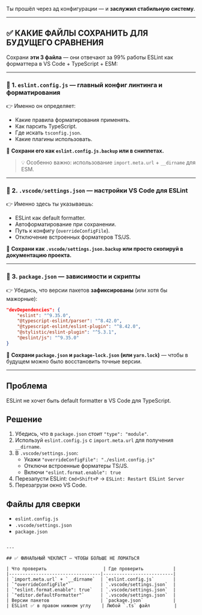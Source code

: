 Ты прошёл через ад конфигурации — и **заслужил стабильную систему**.

---

## ✅ КАКИЕ ФАЙЛЫ СОХРАНИТЬ ДЛЯ БУДУЩЕГО СРАВНЕНИЯ

Сохрани **эти 3 файла** — они отвечают за 99% работы ESLint как форматтера в VS Code + TypeScript + ESM:

---

### 📄 1. `eslint.config.js` — **главный конфиг линтинга и форматирования**

👉 Именно он определяет:
- Какие правила форматирования применять.
- Как парсить TypeScript.
- Где искать `tsconfig.json`.
- Какие плагины использовать.

📌 **Сохрани его как `eslint.config.js.backup` или в сниппетах.**

> 💡 Особенно важно: использование `import.meta.url` + `__dirname` для ESM.

---

### 📄 2. `.vscode/settings.json` — **настройки VS Code для ESLint**

👉 Именно здесь ты указываешь:
- ESLint как default formatter.
- Автоформатирование при сохранении.
- Путь к конфигу (`overrideConfigFile`).
- Отключение встроенных форматеров TS/JS.

📌 **Сохрани как `.vscode/settings.json.backup` или просто скопируй в документацию проекта.**

---

### 📄 3. `package.json` — **зависимости и скрипты**

👉 Убедись, что версии пакетов **зафиксированы** (или хотя бы мажорные):

```json
"devDependencies": {
    "eslint": "^9.35.0",
    "@typescript-eslint/parser": "^8.42.0",
    "@typescript-eslint/eslint-plugin": "^8.42.0",
    "@stylistic/eslint-plugin": "^5.3.1",
    "@eslint/js": "^9.35.0"
}
```

📌 **Сохрани `package.json` и `package-lock.json` (или `yarn.lock`)** — чтобы в будущем можно было восстановить точные версии.

---

## Проблема
ESLint не хочет быть default formatter в VS Code для TypeScript.

## Решение

1. Убедись, что в `package.json` стоит `"type": "module"`.
2. Используй `eslint.config.js` с `import.meta.url` для получения `__dirname`.
3. В `.vscode/settings.json`:
   - Укажи `"overrideConfigFile": "./eslint.config.js"`
   - Отключи встроенные форматеры TS/JS.
   - Включи `"eslint.format.enable": true`
4. Перезапусти ESLint: `Cmd+Shift+P` → `ESLint: Restart ESLint Server`
5. Перезагрузи окно VS Code.

## Файлы для сверки
- `eslint.config.js`
- `.vscode/settings.json`
- `package.json`
```

---

## ✅ ФИНАЛЬНЫЙ ЧЕКЛИСТ — ЧТОБЫ БОЛЬШЕ НЕ ЛОМАТЬСЯ

| Что проверить                     | Где проверить           |
|----------------------------------|--------------------------|
| `import.meta.url` + `__dirname`  | `eslint.config.js`       |
| `"overrideConfigFile"`           | `.vscode/settings.json`  |
| `"eslint.format.enable": true`   | `.vscode/settings.json`  |
| `"editor.defaultFormatter"`      | `.vscode/settings.json`  |
| Версии пакетов                   | `package.json`           |
| ESLint ✅ в правом нижнем углу    | Любой `.ts` файл         |

